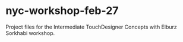 # nyc-workshop-feb-27
Project files for the Intermediate TouchDesigner Concepts with Elburz Sorkhabi workshop.

